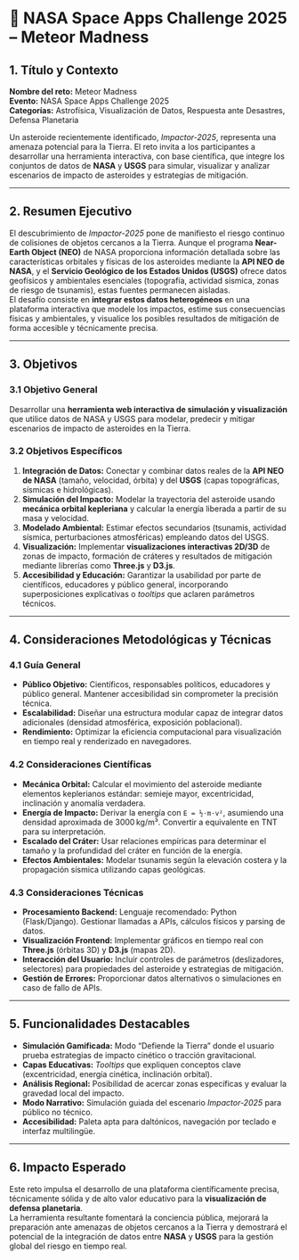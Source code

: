 # 🚀 NASA Space Apps Challenge 2025 – Meteor Madness

## 1. Título y Contexto
**Nombre del reto:** Meteor Madness  
**Evento:** NASA Space Apps Challenge 2025  
**Categorías:** Astrofísica, Visualización de Datos, Respuesta ante Desastres, Defensa Planetaria  

Un asteroide recientemente identificado, *Impactor-2025*, representa una amenaza potencial para la Tierra. El reto invita a los participantes a desarrollar una herramienta interactiva, con base científica, que integre los conjuntos de datos de **NASA** y **USGS** para simular, visualizar y analizar escenarios de impacto de asteroides y estrategias de mitigación.

---

## 2. Resumen Ejecutivo
El descubrimiento de *Impactor-2025* pone de manifiesto el riesgo continuo de colisiones de objetos cercanos a la Tierra. Aunque el programa **Near-Earth Object (NEO)** de NASA proporciona información detallada sobre las características orbitales y físicas de los asteroides mediante la **API NEO de NASA**, y el **Servicio Geológico de los Estados Unidos (USGS)** ofrece datos geofísicos y ambientales esenciales (topografía, actividad sísmica, zonas de riesgo de tsunamis), estas fuentes permanecen aisladas.  
El desafío consiste en **integrar estos datos heterogéneos** en una plataforma interactiva que modele los impactos, estime sus consecuencias físicas y ambientales, y visualice los posibles resultados de mitigación de forma accesible y técnicamente precisa.

---

## 3. Objetivos

### 3.1 Objetivo General
Desarrollar una **herramienta web interactiva de simulación y visualización** que utilice datos de NASA y USGS para modelar, predecir y mitigar escenarios de impacto de asteroides en la Tierra.

### 3.2 Objetivos Específicos
1. **Integración de Datos:** Conectar y combinar datos reales de la **API NEO de NASA** (tamaño, velocidad, órbita) y del **USGS** (capas topográficas, sísmicas e hidrológicas).  
2. **Simulación del Impacto:** Modelar la trayectoria del asteroide usando **mecánica orbital kepleriana** y calcular la energía liberada a partir de su masa y velocidad.  
3. **Modelado Ambiental:** Estimar efectos secundarios (tsunamis, actividad sísmica, perturbaciones atmosféricas) empleando datos del USGS.  
4. **Visualización:** Implementar **visualizaciones interactivas 2D/3D** de zonas de impacto, formación de cráteres y resultados de mitigación mediante librerías como **Three.js** y **D3.js**.  
5. **Accesibilidad y Educación:** Garantizar la usabilidad por parte de científicos, educadores y público general, incorporando superposiciones explicativas o *tooltips* que aclaren parámetros técnicos.  

---

## 4. Consideraciones Metodológicas y Técnicas

### 4.1 Guía General
- **Público Objetivo:** Científicos, responsables políticos, educadores y público general. Mantener accesibilidad sin comprometer la precisión técnica.  
- **Escalabilidad:** Diseñar una estructura modular capaz de integrar datos adicionales (densidad atmosférica, exposición poblacional).  
- **Rendimiento:** Optimizar la eficiencia computacional para visualización en tiempo real y renderizado en navegadores.  

### 4.2 Consideraciones Científicas
- **Mecánica Orbital:** Calcular el movimiento del asteroide mediante elementos keplerianos estándar: semieje mayor, excentricidad, inclinación y anomalía verdadera.  
- **Energía de Impacto:** Derivar la energía con `E = ½·m·v²`, asumiendo una densidad aproximada de 3000 kg/m³. Convertir a equivalente en TNT para su interpretación.  
- **Escalado del Cráter:** Usar relaciones empíricas para determinar el tamaño y la profundidad del cráter en función de la energía.  
- **Efectos Ambientales:** Modelar tsunamis según la elevación costera y la propagación sísmica utilizando capas geológicas.  

### 4.3 Consideraciones Técnicas
- **Procesamiento Backend:** Lenguaje recomendado: Python (Flask/Django). Gestionar llamadas a APIs, cálculos físicos y parsing de datos.  
- **Visualización Frontend:** Implementar gráficos en tiempo real con **Three.js** (órbitas 3D) y **D3.js** (mapas 2D).  
- **Interacción del Usuario:** Incluir controles de parámetros (deslizadores, selectores) para propiedades del asteroide y estrategias de mitigación.  
- **Gestión de Errores:** Proporcionar datos alternativos o simulaciones en caso de fallo de APIs.  

---

## 5. Funcionalidades Destacables
- **Simulación Gamificada:** Modo “Defiende la Tierra” donde el usuario prueba estrategias de impacto cinético o tracción gravitacional.  
- **Capas Educativas:** *Tooltips* que expliquen conceptos clave (excentricidad, energía cinética, inclinación orbital).  
- **Análisis Regional:** Posibilidad de acercar zonas específicas y evaluar la gravedad local del impacto.  
- **Modo Narrativo:** Simulación guiada del escenario *Impactor-2025* para público no técnico.  
- **Accesibilidad:** Paleta apta para daltónicos, navegación por teclado e interfaz multilingüe.  

---

## 6. Impacto Esperado
Este reto impulsa el desarrollo de una plataforma científicamente precisa, técnicamente sólida y de alto valor educativo para la **visualización de defensa planetaria**.  
La herramienta resultante fomentará la conciencia pública, mejorará la preparación ante amenazas de objetos cercanos a la Tierra y demostrará el potencial de la integración de datos entre **NASA** y **USGS** para la gestión global del riesgo en tiempo real.
